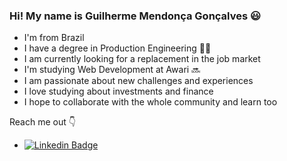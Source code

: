 ### Hi! My name is Guilherme Mendonça Gonçalves 😃
- I'm from Brazil 
- I have a degree in Production Engineering 👨‍🎓
- I am currently looking for a replacement in the job market
- I'm studying Web Development at Awari 🔜
- I am passionate about new challenges and experiences
- I love studying about investments and finance
- I hope to collaborate with the whole community and learn too

Reach me out 👇
- [![Linkedin Badge](https://img.shields.io/badge/-LinkedIn-blue?style=flat-square&logo=Linkedin&logoColor=white&link=https://www.linkedin.com/in/isadora-rodrigues-stangarlin-48402b141/)](https://www.linkedin.com/in/guilherme-mendonça-gonçalves/)

<!--
**guilherme-mendonca/guilherme-mendonca** is a ✨ _special_ ✨ repository because its `README.md` (this file) appears on your GitHub profile.

Here are some ideas to get you started:

- 🔭 I’m currently working on ...
- 🌱 I’m currently learning ...
- 👯 I’m looking to collaborate on ...
- 🤔 I’m looking for help with ...
- 💬 Ask me about ...
- 📫 How to reach me: ...
- 😄 Pronouns: ...
- ⚡ Fun fact: ...
-->
